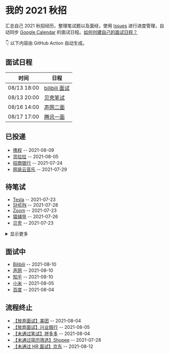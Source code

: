 
# 我的 2021 秋招 

汇总自己 2021 秋招经历，整理笔试题以及面经，使用 [Issues](https://github.com/mayandev/interview-schedule/issues) 进行进度管理，自动同步 [Google Calendar](https://calendar.google.com/) 的面试日程。[如何创建自己的面试日程？](https://github.com/Mayandev/interview-2021/issues/19)


👇 以下内容由 GitHub Action 自动生成。

## 面试日程

| 时间          | 日程                                                                                                                                  |
| ----------- | ----------------------------------------------------------------------------------------------------------------------------------- |
| 08/13 18:00 | [bilibili 面试](https://www.google.com/calendar/event?eid=cWZmNXJuMzY2dThta291azFjNWY2NnQyY2MgYzZrZW9pbGFmdjk5cDE5dmw3ZmFpZHU4bWtAZw) |
| 08/13 20:00 | [贝壳笔试](https://www.google.com/calendar/event?eid=ZnAwbWtlOTBnNWlpNmUwMXJnZ2E0M240MGMgYzZrZW9pbGFmdjk5cDE5dmw3ZmFpZHU4bWtAZw)        |
| 08/16 14:00 | [声网二面](https://www.google.com/calendar/event?eid=aW0zcmtoMXYwZGxwN2ljaG9rbHBycnYzMGsgYzZrZW9pbGFmdjk5cDE5dmw3ZmFpZHU4bWtAZw)        |
| 08/17 17:00 | [腾讯一面](https://www.google.com/calendar/event?eid=bmx0ajZqZDYzdGpzN3ZraTdlYWpmZjAwa3MgYzZrZW9pbGFmdjk5cDE5dmw3ZmFpZHU4bWtAZw)        |

## 已投递
- [携程](https://github.com/Mayandev/interview-schedule/issues/17) -- 2021-08-09
- [货拉拉](https://github.com/Mayandev/interview-schedule/issues/16) -- 2021-08-05
- [招商银行](https://github.com/Mayandev/interview-schedule/issues/12) -- 2021-07-24
- [网易云音乐](https://github.com/Mayandev/interview-schedule/issues/4) -- 2021-07-29
## 待笔试
- [Tesla](https://github.com/Mayandev/interview-schedule/issues/11) -- 2021-07-23
- [SHEIN](https://github.com/Mayandev/interview-schedule/issues/8) -- 2021-07-28
- [Zoom](https://github.com/Mayandev/interview-schedule/issues/6) -- 2021-07-23
- [猿辅导](https://github.com/Mayandev/interview-schedule/issues/5) -- 2021-07-26
- [贝壳](https://github.com/Mayandev/interview-schedule/issues/3) -- 2021-07-23
<details><summary>显示更多</summary>

- [360](https://github.com/Mayandev/interview-schedule/issues/1) -- 2021-07-23
</details>

## 面试中
- [Bilibili](https://github.com/Mayandev/interview-schedule/issues/21) -- 2021-08-10
- [声网](https://github.com/Mayandev/interview-schedule/issues/20) -- 2021-08-10
- [知乎](https://github.com/Mayandev/interview-schedule/issues/18) -- 2021-08-10
- [小米](https://github.com/Mayandev/interview-schedule/issues/13) -- 2021-08-05
- [百度](https://github.com/Mayandev/interview-schedule/issues/10) -- 2021-08-04
## 流程终止
- [【放弃面试】美团](https://github.com/Mayandev/interview-schedule/issues/15) -- 2021-08-04
- [【放弃面试】兴业银行](https://github.com/Mayandev/interview-schedule/issues/14) -- 2021-08-05
- [【未通过笔试】拼多多](https://github.com/Mayandev/interview-schedule/issues/9) -- 2021-08-04
- [【未通过简历筛选】Shopee](https://github.com/Mayandev/interview-schedule/issues/7) -- 2021-07-28
- [【未通过 HR 面试】京东](https://github.com/Mayandev/interview-schedule/issues/2) -- 2021-08-12
